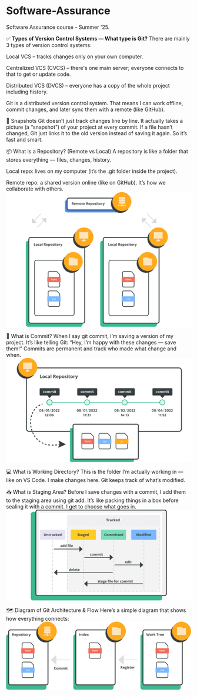 # Software-Assurance
Software Assurance course - Summer '25.

✅ **Types of Version Control Systems — What type is Git?**
There are mainly 3 types of version control systems:

Local VCS – tracks changes only on your own computer.

Centralized VCS (CVCS) – there's one main server; everyone connects to that to get or update code.

Distributed VCS (DVCS) – everyone has a copy of the whole project including history.

Git is a distributed version control system. That means I can work offline, commit changes, and later sync them with a remote (like GitHub).

📸 Snapshots
Git doesn’t just track changes line by line. It actually takes a picture (a “snapshot”) of your project at every commit. If a file hasn’t changed, Git just links it to the old version instead of saving it again. So it’s fast and smart.

📦 What is a Repository? (Remote vs Local)
A repository is like a folder that stores everything — files, changes, history.

Local repo: lives on my computer (it’s the .git folder inside the project).

Remote repo: a shared version online (like on GitHub). It’s how we collaborate with others.
![Alt text](diagram3-1.png)

💾 What is Commit?
When I say git commit, I’m saving a version of my project. It’s like telling Git: “Hey, I’m happy with these changes — save them!” Commits are permanent and track who made what change and when.
![Alt text](diagram4-1.png)

💻 What is Working Directory?
This is the folder I’m actually working in — like on VS Code. I make changes here. Git keeps track of what’s modified.

📥 What is Staging Area?
Before I save changes with a commit, I add them to the staging area using git add. It’s like packing things in a box before sealing it with a commit. I get to choose what goes in.
![Alt text](diagram2-1.png)

🗺️ Diagram of Git Architecture & Flow
Here’s a simple diagram that shows how everything connects:
![Alt text](diagram1-1.png)
